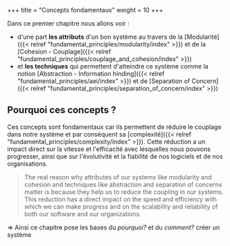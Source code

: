 +++
title = "Concepts fondamentaux"
weight = 10
+++

Dans ce premier chapitre nous allons voir :
- d'une part **les attributs** d'un bon système au travers de la [Modularité]({{< relref "fundamental_principles/modularity/index" >}}) et de la [Cohesion - Couplage]({{< relref "fundamental_principles/couplage_and_cohesion/index" >}})
- et **les techniques** qui permettent d'atteindre ce système comme la notion [Abstraction - Information hinding]({{< relref "fundamental_principles/aei/index" >}}) et de [Separation of Concern]({{< relref "fundamental_principles/separation_of_concern/index" >}})

## Pourquoi ces concepts ?

Ces concepts sont fondamentaux car ils permettent de réduire le couplage dans notre système et par conséquent sa [complexité]({{< relref "fundamental_principles/complexity/index" >}}). Cette réduction a un impact direct
sur la vitesse et l'efficacité avec lesquelles nous pouvons progresser, ainsi que sur l'évolutivité et la fiabilité de nos logiciels et de nos organisations.

> The real reason why attributes of our systems like modularity and cohesion and
techniques like abstraction and separation of concerns matter is because they
help us to reduce the coupling in our systems. This reduction has a direct impact
on the speed and efficiency with which we can make progress and on the
scalability and reliability of both our software and our organizations.

=> Ainsi ce chapitre pose les bases du *pourquoi?* et du *comment?* créer un système